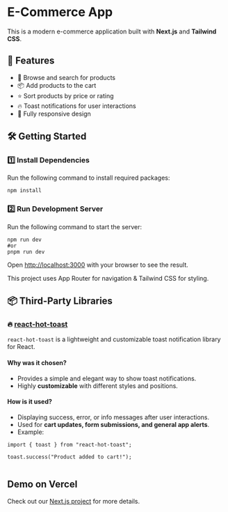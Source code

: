 # E-Commerce App  

This is a modern e-commerce application built with **Next.js** and **Tailwind CSS**.  

## 📌 Features  
- 🛒 Browse and search for products  
- 📦 Add products to the cart  
- ⭐ Sort products by price or rating  
- 🔥 Toast notifications for user interactions  
- 📱 Fully responsive design  

## 🛠️ Getting Started  

### 1️⃣ Install Dependencies  

Run the following command to install required packages:  

```bash
npm install

```

### 2️⃣ Run Development Server  

Run the following command to start the server:  

```
npm run dev
#or
pnpm run dev

```

Open [http://localhost:3000](http://localhost:3000) with your browser to see the result.

This project uses App Router for navigation & Tailwind CSS for styling.

## 📦 Third-Party Libraries  

### 🔥 [react-hot-toast](https://react-hot-toast.com/)  

`react-hot-toast` is a lightweight and customizable toast notification library for React.  

#### Why was it chosen?  
- Provides a simple and elegant way to show toast notifications.  
- Highly **customizable** with different styles and positions.  

#### How is it used?  
- Displaying success, error, or info messages after user interactions.  
- Used for **cart updates, form submissions, and general app alerts**.  
- Example:  

```tsx
import { toast } from "react-hot-toast";

toast.success("Product added to cart!");


```

## Demo on Vercel


Check out our [Next.js project](https://e-commerce-app-phi-nine.vercel.app) for more details.
